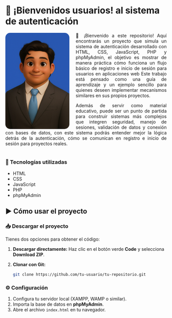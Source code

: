 # 👋 ¡Bienvenidos usuarios! al sistema de autenticación
<img src="/imagen_presentacion.png" alt="Presentación" width="200" align="left" style="margin-right:20px; border-radius:15px;">  
<p style="text-align: justify;">
    👋 ¡Bienvenido a este repositorio!
    Aquí encontrarás un proyecto que simula un sistema de autenticación desarrollado con HTML, CSS, JavaScript, PHP y phpMyAdmin, el objetivo es mostrar de manera práctica cómo funciona un flujo básico de registro e inicio de sesión para usuarios en aplicaciones web Este trabajo está pensado como una guía de aprendizaje y un ejemplo sencillo para quienes deseen implementar mecanismos similares en sus propios proyectos.
</p>
<p style="text-align: justify;">
    Además de servir como material educativo, puede ser un punto de partida para construir sistemas más complejos que integren seguridad, manejo de sesiones, validación de datos y conexión con bases de datos, con este sistema podrás entender mejor la lógica detrás de la autenticación, cómo se comunican en registro e inicio de sesión para proyectos reales.
</p>

#

### 📂 Tecnologías utilizadas
* HTML
* CSS
* JavaScript
* PHP
* phpMyAdmin

## ▶️ Cómo usar el proyecto

### 📥 Descargar el proyecto

Tienes dos opciones para obtener el código:

1. **Descargar directamente:**
   Haz clic en el botón verde **Code** y selecciona **Download ZIP**.

2. **Clonar con Git:**

   ```bash
   git clone https://github.com/tu-usuario/tu-repositorio.git
   ```

### ⚙️ Configuración

1. Configura tu servidor local (XAMPP, WAMP o similar).
2. Importa la base de datos en **phpMyAdmin**.
3. Abre el archivo `index.html` en tu navegador.
